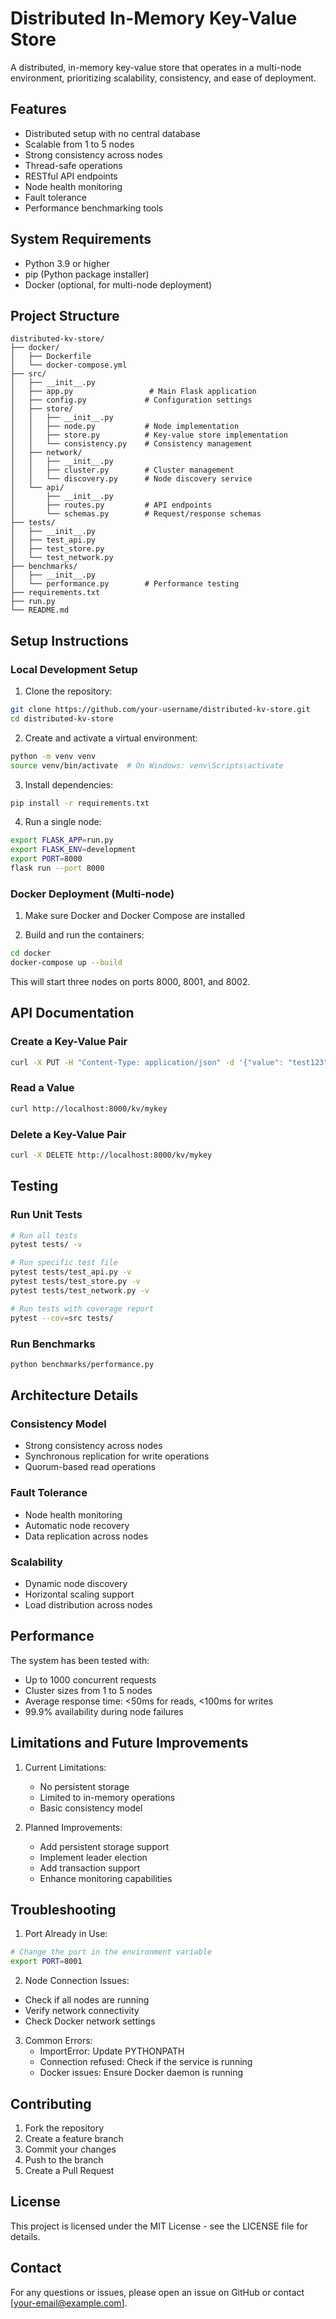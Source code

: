# Distributed In-Memory Key-Value Store

A distributed, in-memory key-value store that operates in a multi-node environment, prioritizing scalability, consistency, and ease of deployment.

## Features

- Distributed setup with no central database
- Scalable from 1 to 5 nodes
- Strong consistency across nodes
- Thread-safe operations
- RESTful API endpoints
- Node health monitoring
- Fault tolerance
- Performance benchmarking tools

## System Requirements

- Python 3.9 or higher
- pip (Python package installer)
- Docker (optional, for multi-node deployment)

## Project Structure

```
distributed-kv-store/
├── docker/
│   ├── Dockerfile
│   └── docker-compose.yml
├── src/
│   ├── __init__.py
│   ├── app.py                 # Main Flask application
│   ├── config.py             # Configuration settings
│   ├── store/
│   │   ├── __init__.py
│   │   ├── node.py           # Node implementation
│   │   ├── store.py          # Key-value store implementation
│   │   └── consistency.py    # Consistency management
│   ├── network/
│   │   ├── __init__.py
│   │   ├── cluster.py        # Cluster management
│   │   └── discovery.py      # Node discovery service
│   └── api/
│       ├── __init__.py
│       ├── routes.py         # API endpoints
│       └── schemas.py        # Request/response schemas
├── tests/
│   ├── __init__.py
│   ├── test_api.py
│   ├── test_store.py
│   └── test_network.py
├── benchmarks/
│   ├── __init__.py
│   └── performance.py        # Performance testing
├── requirements.txt
├── run.py
└── README.md
```

## Setup Instructions

### Local Development Setup

1. Clone the repository:
```bash
git clone https://github.com/your-username/distributed-kv-store.git
cd distributed-kv-store
```

2. Create and activate a virtual environment:
```bash
python -m venv venv
source venv/bin/activate  # On Windows: venv\Scripts\activate
```

3. Install dependencies:
```bash
pip install -r requirements.txt
```

4. Run a single node:
```bash
export FLASK_APP=run.py
export FLASK_ENV=development
export PORT=8000
flask run --port 8000
```

### Docker Deployment (Multi-node)

1. Make sure Docker and Docker Compose are installed

2. Build and run the containers:
```bash
cd docker
docker-compose up --build
```

This will start three nodes on ports 8000, 8001, and 8002.

## API Documentation

### Create a Key-Value Pair
```bash
curl -X PUT -H "Content-Type: application/json" -d '{"value": "test123"}' http://localhost:8000/kv/mykey
```

### Read a Value
```bash
curl http://localhost:8000/kv/mykey
```

### Delete a Key-Value Pair
```bash
curl -X DELETE http://localhost:8000/kv/mykey
```

## Testing

### Run Unit Tests
```bash
# Run all tests
pytest tests/ -v

# Run specific test file
pytest tests/test_api.py -v
pytest tests/test_store.py -v
pytest tests/test_network.py -v

# Run tests with coverage report
pytest --cov=src tests/
```

### Run Benchmarks
```bash
python benchmarks/performance.py
```

## Architecture Details

### Consistency Model
- Strong consistency across nodes
- Synchronous replication for write operations
- Quorum-based read operations

### Fault Tolerance
- Node health monitoring
- Automatic node recovery
- Data replication across nodes

### Scalability
- Dynamic node discovery
- Horizontal scaling support
- Load distribution across nodes

## Performance

The system has been tested with:
- Up to 1000 concurrent requests
- Cluster sizes from 1 to 5 nodes
- Average response time: <50ms for reads, <100ms for writes
- 99.9% availability during node failures

## Limitations and Future Improvements

1. Current Limitations:
   - No persistent storage
   - Limited to in-memory operations
   - Basic consistency model

2. Planned Improvements:
   - Add persistent storage support
   - Implement leader election
   - Add transaction support
   - Enhance monitoring capabilities

## Troubleshooting

1. Port Already in Use:
```bash
# Change the port in the environment variable
export PORT=8001
```

2. Node Connection Issues:
- Check if all nodes are running
- Verify network connectivity
- Check Docker network settings

3. Common Errors:
   - ImportError: Update PYTHONPATH
   - Connection refused: Check if the service is running
   - Docker issues: Ensure Docker daemon is running

## Contributing

1. Fork the repository
2. Create a feature branch
3. Commit your changes
4. Push to the branch
5. Create a Pull Request

## License

This project is licensed under the MIT License - see the LICENSE file for details.

## Contact

For any questions or issues, please open an issue on GitHub or contact [your-email@example.com].
